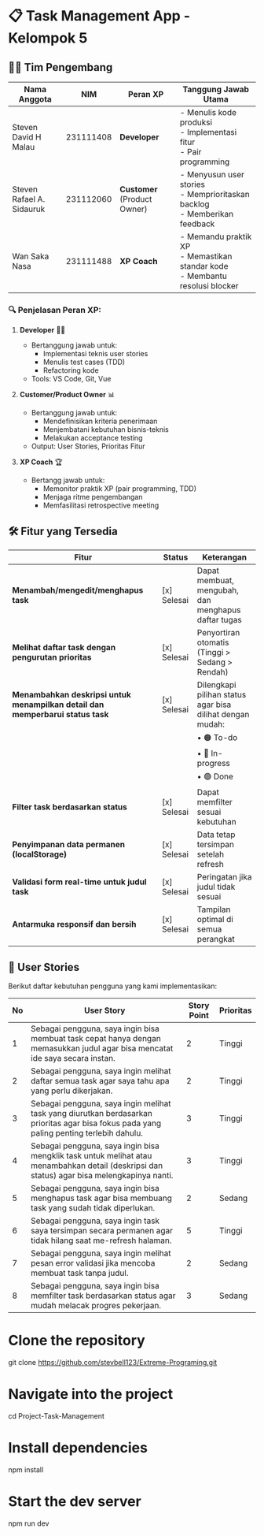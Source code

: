 
# 📋 Task Management App - Kelompok 5

## 👨‍💻 Tim Pengembang
| Nama Anggota               | NIM         | Peran XP              | Tanggung Jawab Utama                          |
|----------------------------|-------------|-----------------------|-----------------------------------------------|
| Steven David H Malau       | 231111408   | **Developer**         | - Menulis kode produksi<br>- Implementasi fitur<br>- Pair programming |
| Steven Rafael A. Sidauruk  | 231112060   | **Customer** (Product Owner)| - Menyusun user stories<br>- Memprioritaskan backlog<br>- Memberikan feedback |
| Wan Saka Nasa              | 231111488   | **XP Coach**          | - Memandu praktik XP<br>- Memastikan standar kode<br>- Membantu resolusi blocker |

### 🔍 Penjelasan Peran XP:

1. **Developer** 👨‍💻  
   - Bertanggung jawab untuk:  
     - Implementasi teknis user stories  
     - Menulis test cases (TDD)  
     - Refactoring kode  
   - Tools: VS Code, Git, Vue

2. **Customer/Product Owner** 📊  
   - Bertanggung jawab untuk:  
     - Mendefinisikan kriteria penerimaan  
     - Menjembatani kebutuhan bisnis-teknis  
     - Melakukan acceptance testing  
   - Output: User Stories, Prioritas Fitur  

3. **XP Coach** 🏆  
   - Bertangg jawab untuk:  
     - Memonitor praktik XP (pair programming, TDD)  
     - Menjaga ritme pengembangan  
     - Memfasilitasi retrospective meeting  

## 🛠️ Fitur yang Tersedia

| Fitur | Status | Keterangan |
|-------|--------|------------|
| **Menambah/mengedit/menghapus task** | [x] Selesai | Dapat membuat, mengubah, dan menghapus daftar tugas |
| **Melihat daftar task dengan pengurutan prioritas** | [x] Selesai | Penyortiran otomatis (Tinggi > Sedang > Rendah) |
| **Menambahkan deskripsi untuk menampilkan detail dan memperbarui status task** | [x] Selesai | Dilengkapi pilihan status agar bisa dilihat dengan mudah: |
| | | • 🟠 To-do |
| | | • 🔵 In-progress |
| | | • 🟢 Done |
| **Filter task berdasarkan status** | [x] Selesai | Dapat memfilter sesuai kebutuhan |
| **Penyimpanan data permanen (localStorage)** | [x] Selesai | Data tetap tersimpan setelah refresh |
| **Validasi form real-time untuk judul task** | [x] Selesai | Peringatan jika judul tidak sesuai |
| **Antarmuka responsif dan bersih** | [x] Selesai | Tampilan optimal di semua perangkat |

## 🎯 User Stories
Berikut daftar kebutuhan pengguna yang kami implementasikan:

| No | User Story | Story Point | Prioritas |
|----|------------|-------------|-----------|
| 1  | Sebagai pengguna, saya ingin bisa membuat task cepat hanya dengan memasukkan judul agar bisa mencatat ide saya secara instan. | 2 | Tinggi |
| 2  | Sebagai pengguna, saya ingin melihat daftar semua task agar saya tahu apa yang perlu dikerjakan. | 2 | Tinggi |
| 3  | Sebagai pengguna, saya ingin melihat task yang diurutkan berdasarkan prioritas agar bisa fokus pada yang paling penting terlebih dahulu. | 3 | Tinggi |
| 4  | Sebagai pengguna, saya ingin bisa mengklik task untuk melihat atau menambahkan detail (deskripsi dan status) agar bisa melengkapinya nanti. | 3 | Tinggi |
| 5  | Sebagai pengguna, saya ingin bisa menghapus task agar bisa membuang task yang sudah tidak diperlukan. | 2 | Sedang |
| 6  | Sebagai pengguna, saya ingin task saya tersimpan secara permanen agar tidak hilang saat me-refresh halaman. | 5 | Tinggi |
| 7  | Sebagai pengguna, saya ingin melihat pesan error validasi jika mencoba membuat task tanpa judul. | 2 | Sedang |
| 8  | Sebagai pengguna, saya ingin bisa memfilter task berdasarkan status agar mudah melacak progres pekerjaan. | 3 | Sedang |

# Clone the repository
git clone https://github.com/stevbell123/Extreme-Programing.git

# Navigate into the project
cd Project-Task-Management

# Install dependencies
npm install

# Start the dev server
npm run dev



